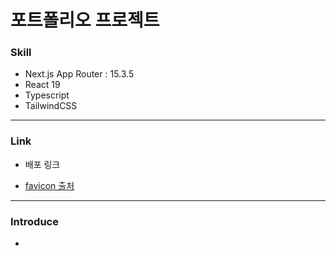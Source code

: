 # 포트폴리오 프로젝트

### Skill

- Next.js App Router : 15.3.5
- React 19
- Typescript
- TailwindCSS

---

### Link

- 배포 링크

- [favicon 출처](https://www.flaticon.com/kr/free-icon/settings_148913?related_id=148913&origin=pack)

---

### Introduce

-

